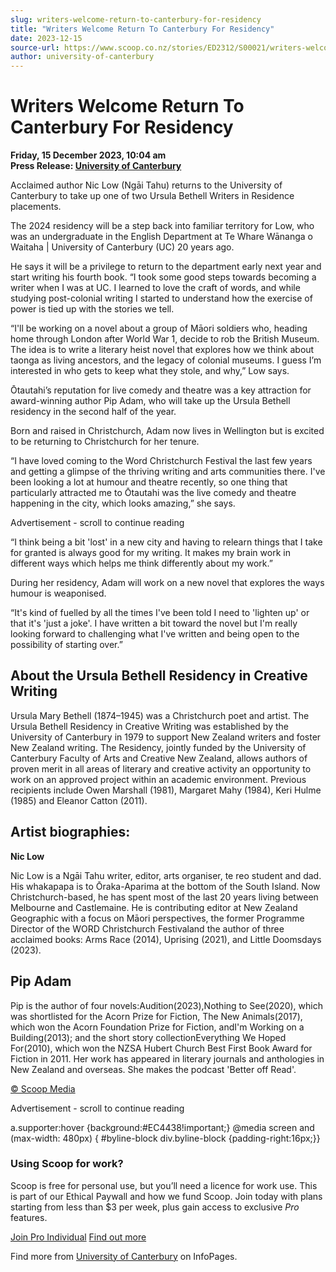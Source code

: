 ```yaml
---
slug: writers-welcome-return-to-canterbury-for-residency
title: "Writers Welcome Return To Canterbury For Residency"
date: 2023-12-15
source-url: https://www.scoop.co.nz/stories/ED2312/S00021/writers-welcome-return-to-canterbury-for-residency.htm
author: university-of-canterbury
---
```

Writers Welcome Return To Canterbury For Residency
==================================================

**Friday, 15 December 2023, 10:04 am**  
**Press Release: [University of Canterbury](https://info.scoop.co.nz/University_of_Canterbury)**

Acclaimed author Nic Low (Ngāi Tahu) returns to the University of Canterbury to take up one of two Ursula Bethell Writers in Residence placements.

The 2024 residency will be a step back into familiar territory for Low, who was an undergraduate in the English Department at Te Whare Wānanga o Waitaha | University of Canterbury (UC) 20 years ago.

He says it will be a privilege to return to the department early next year and start writing his fourth book. “I took some good steps towards becoming a writer when I was at UC. I learned to love the craft of words, and while studying post-colonial writing I started to understand how the exercise of power is tied up with the stories we tell.

“I'll be working on a novel about a group of Māori soldiers who, heading home through London after World War 1, decide to rob the British Museum. The idea is to write a literary heist novel that explores how we think about taonga as living ancestors, and the legacy of colonial museums. I guess I’m interested in who gets to keep what they stole, and why,” Low says.

Ōtautahi’s reputation for live comedy and theatre was a key attraction for award-winning author Pip Adam, who will take up the Ursula Bethell residency in the second half of the year.

Born and raised in Christchurch, Adam now lives in Wellington but is excited to be returning to Christchurch for her tenure.

“I have loved coming to the Word Christchurch Festival the last few years and getting a glimpse of the thriving writing and arts communities there. I've been looking a lot at humour and theatre recently, so one thing that particularly attracted me to Ōtautahi was the live comedy and theatre happening in the city, which looks amazing,” she says.

Advertisement - scroll to continue reading





“I think being a bit 'lost' in a new city and having to relearn things that I take for granted is always good for my writing. It makes my brain work in different ways which helps me think differently about my work.”

During her residency, Adam will work on a new novel that explores the ways humour is weaponised.

“It's kind of fuelled by all the times I've been told I need to 'lighten up' or that it's 'just a joke'. I have written a bit toward the novel but I'm really looking forward to challenging what I've written and being open to the possibility of starting over.”

About the Ursula Bethell Residency in Creative Writing
------------------------------------------------------

Ursula Mary Bethell (1874–1945) was a Christchurch poet and artist. The Ursula Bethell Residency in Creative Writing was established by the University of Canterbury in 1979 to support New Zealand writers and foster New Zealand writing. The Residency, jointly funded by the University of Canterbury Faculty of Arts and Creative New Zealand, allows authors of proven merit in all areas of literary and creative activity an opportunity to work on an approved project within an academic environment. Previous recipients include Owen Marshall (1981), Margaret Mahy (1984), Keri Hulme (1985) and Eleanor Catton (2011).

Artist biographies:
-------------------

**Nic Low**

Nic Low is a Ngāi Tahu writer, editor, arts organiser, te reo student and dad. His whakapapa is to Ōraka-Aparima at the bottom of the South Island. Now Christchurch-based, he has spent most of the last 20 years living between Melbourne and Castlemaine. He is contributing editor at New Zealand Geographic with a focus on Māori perspectives, the former Programme Director of the WORD Christchurch Festivaland the author of three acclaimed books: Arms Race (2014), Uprising (2021), and Little Doomsdays (2023).

Pip Adam
--------

Pip is the author of four novels:Audition(2023),Nothing to See(2020), which was shortlisted for the Acorn Prize for Fiction, The New Animals(2017), which won the Acorn Foundation Prize for Fiction, andI'm Working on a Building(2013); and the short story collectionEverything We Hoped For(2010), which won the NZSA Hubert Church Best First Book Award for Fiction in 2011. Her work has appeared in literary journals and anthologies in New Zealand and overseas. She makes the podcast 'Better off Read'.

[© Scoop Media](http://www.scoop.co.nz/about/terms.html)  

Advertisement - scroll to continue reading



a.supporter:hover {background:#EC4438!important;} @media screen and (max-width: 480px) { #byline-block div.byline-block {padding-right:16px;}}

### Using Scoop for work?

Scoop is free for personal use, but you’ll need a licence for work use. This is part of our Ethical Paywall and how we fund Scoop. Join today with plans starting from less than $3 per week, plus gain access to exclusive _Pro_ features.  
  
[Join Pro Individual](https://pro.scoop.co.nz/Individual/?from=ProIn24) [Find out more](https://pro.scoop.co.nz/using-scoop-for-work/?from=ProIn24)

Find more from [University of Canterbury](https://info.scoop.co.nz/University_of_Canterbury) on InfoPages.